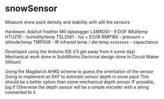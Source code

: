 # snowSensor
Measure snow pack density and stability with allll the sensors

Hardware:
Adafuit Feather M0 datalogger
LSM9DS1 - 9 DOF IMU/temp
HTU21D - humidity/temp
TSL2561 - lux + EO/IR
BMP180 - pressure + altitude/temp
TMP006 - IR infrared temp / die temp
 xxxxxxxx - capacitance

Developed using the Arduino IDE (i'll get away from it some day)
Mechanical work done in SolidWorks
Electrical design done in Circuit Maker (Altium)

Using the Magdwick AHRS scheme to guess the orientation of the sensor
Going to implement an EKF to estimate sensor depth in snow pack
This should be a better option than some mechanical depth sensor IF possible, big if
Otherwise the depth sensor will be a simple encoder with a string connected to it.
